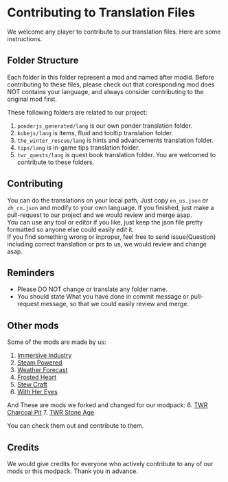 # Contributing to Translation Files
We welcome any player to contribute to our translation files. Here are some instructions.
## Folder Structure
Each folder in this folder represent a mod and named after modid. Before contributing to these files, please check out that coresponding mod does NOT contains your language, and always consider contributing to the original mod first.  

These following folders are related to our project:
1. `ponderjs_generated/lang` is our own ponder translation folder.
2. `kubejs/lang` is items, fluid and tooltip translation folder.
3. `the_winter_rescue/lang` is hints and advancements translation folder.
4. `tips/lang` is in-game tips translation folder.
5. `twr_quests/lang` is quest book translation folder.
You are welcomed to contribute to these folders. 
## Contributing
You can do the translations on your local path, Just copy `en_us.json` or `zh_cn.json` and modify to your own language. If you finished, just make a pull-request to our project and we would review and merge asap.  
You can use any tool or editor if you like, just keep the json file pretty formatted so anyone else could easily edit it.  
If you find something wrong or inproper, feel free to send issue(Question) including correct translation or prs to us, we would review and change asap.
## Reminders
- Please DO NOT change or translate any folder name.   
- You should state What you have done in commit message or pull-request message, so that we could easily review and merge.  
## Other mods
Some of the mods are made by us:
1. [Immersive Industry](https://github.com/TeamMoegMC/ImmersiveIndustry)
2. [Steam Powered](https://github.com/TeamMoegMC/SteamPowered)
3. [Weather Forecast](https://github.com/TeamMoegMC/WeatherForecast)
4. [Frosted Heart](https://github.com/TeamMoegMC/FrostedHeart)
5. [Stew Craft](https://github.com/TeamMoegMC/StewCraft)
6. [With Her Eyes](https://github.com/TeamMoegMC/WithHerEyes)

And These are mods we forked and changed for our modpack:
6. [TWR Charcoal Pit](https://github.com/TeamMoegMC/CharcoalPit2)
7. [TWR Stone Age](https://github.com/TeamMoegMC/StoneAge)

You can check them out and contribute to them.  
## Credits
We would give credits for everyone who actively contribute to any of our mods or this modpack. Thank you in advance.
